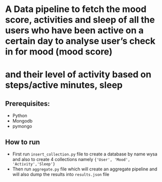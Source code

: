 # A Data pipeline to fetch the mood score, activities and sleep of all the users who have been active on a certain day to analyse user’s check in for mood (mood score)
# and their level of activity based on steps/active minutes, sleep
## Prerequisites: 
* Python 
* Mongodb
* pymongo
## How to run
* First run `insert_collection.py` file to create a database by name wysa and also to create 4 collections namely `{'User', 'Mood', 'Activity','Sleep'}`
* Then run `aggregate.py` file which will create an aggregate pipeline and will also dump the results into `results.json` file
